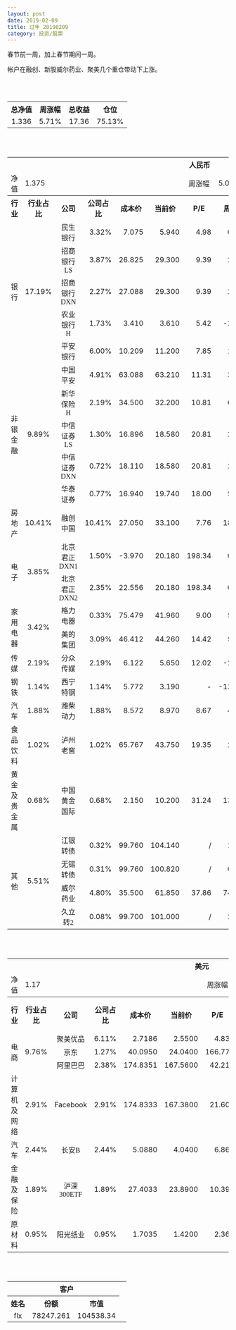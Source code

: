 ```yaml
---
layout: post
date: 2019-02-09
title: 过年 20190209
category: 投资/股票
---
```


春节前一周，加上春节期间一周。

帐户在融创、新股威尔药业、聚美几个重仓带动下上涨。

<br/>
<br/>

<table cellspacing="0" border="0">
	<tr>
		<th height="21" align="center"><font face="Noto Sans CJK SC Regular">总净值</font></th>
		<th align="center"><font face="Noto Sans CJK SC Regular">周涨幅</font></th>
		<th align="center"><font face="Noto Sans CJK SC Regular">总收益</font></th>
		<th align="center"><font face="Noto Sans CJK SC Regular">仓位</font></th>
	</tr>
	<tr>
		<td height="17" align="center" sdval="1.336" sdnum="1033;0;0.000">1.336</td>
		<td align="center" sdval="0.0571" sdnum="1033;0;0.00%">5.71%</td>
		<td align="center" sdval="17.36" sdnum="1033;0;0.00">17.36</td>
		<td align="center" sdval="0.7513" sdnum="1033;0;0.00%">75.13%</td>
	</tr>
</table>
<br />
<br />
<table>
	<tr>
		<th colspan="12"  height="21" align="center" valign="middle"><font face="Noto Sans CJK SC Regular">人民币</font></th>
		</tr>
	<tr>
		<td height="17" align="center"><font face="Noto Sans CJK SC Regular">净值</font></td>
		<td colspan="5"  align="left" valign="middle" sdval="1.375" sdnum="1033;">1.375</td>
		<td align="center"><font face="Noto Sans CJK SC Regular">周涨幅</font></td>
		<td colspan="5"  align="left" valign="middle" sdval="0.0506" sdnum="1033;0;0.00%">5.06%</td>
		</tr>
	<tr>
		<th height="21" align="center" valign="middle"><font face="Noto Sans CJK SC Regular">行业</font></th>
		<th align="center" valign="middle"><font face="Noto Sans CJK SC Regular">行业占比</font></th>
		<th align="center"><font face="Noto Sans CJK SC Regular">公司</font></th>
		<th align="center"><font face="Noto Sans CJK SC Regular">公司占比</font></th>
		<th align="center"><font face="Noto Sans CJK SC Regular">成本价</font></th>
		<th align="center"><font face="Noto Sans CJK SC Regular">当前价</font></th>
		<th align="center">P/E</th>
		<th align="center"><font face="Noto Sans CJK SC Regular">周涨幅</font></th>
		<th align="center"><font face="Noto Sans CJK SC Regular">总涨幅</font></th>
		<th align="left"><font face="Noto Sans CJK SC Regular">下一阶梯</font></th>
		<th align="left"><font face="Noto Sans CJK SC Regular">浮动止损价</font></th>
		<th align="center"><font face="Noto Sans CJK SC Regular">止损价</font></th>
	</tr>
	<tr>
		<td rowspan="5"  height="99" align="center" valign="middle"><font face="Noto Sans CJK SC Regular">银行</font></td>
		<td rowspan="5"  align="center" valign="middle" sdval="0.1719" sdnum="1033;0;0.00%">17.19%</td>
		<td align="center"><font face="Noto Sans CJK SC Regular">民生银行</font></td>
		<td align="right" sdval="0.0332" sdnum="1033;0;0.00%">3.32%</td>
		<td align="right" sdval="7.075" sdnum="1033;0;0.000">7.075</td>
		<td align="right" sdval="5.94" sdnum="1033;0;0.000">5.940</td>
		<td align="right" sdval="4.98" sdnum="1033;0;0.00">4.98</td>
		<td align="right" sdval="0.0068" sdnum="1033;0;0.00%">0.68%</td>
		<td align="right" bgcolor="#CCFFCC" sdval="-0.161824028268551" sdnum="1033;0;0.00%"><font color="#006600">-16.18%</font></td>
		<td align="right" sdval="8.84375" sdnum="1033;0;0.000">8.844</td>
		<td align="right" sdval="0" sdnum="1033;0;0.000">0.000</td>
		<td align="right" sdval="0" sdnum="1033;0;0.000">0.000</td>
	</tr>
	<tr>
		<td align="center"><font face="Noto Sans CJK SC Regular">招商银行LS</font></td>
		<td align="right" sdval="0.0387" sdnum="1033;0;0.00%">3.87%</td>
		<td align="right" sdval="26.825" sdnum="1033;0;0.000">26.825</td>
		<td align="right" sdval="29.3" sdnum="1033;0;0.000">29.300</td>
		<td align="right" sdval="9.39" sdnum="1033;0;0.00">9.39</td>
		<td align="right" sdval="0.0273" sdnum="1033;0;0.00%">2.73%</td>
		<td align="right" bgcolor="#FFCCCC" sdval="0.090864678471575" sdnum="1033;0;0.00%"><font color="#CC0000">9.09%</font></td>
		<td align="right" sdval="33.53125" sdnum="1033;0;0.000">33.531</td>
		<td align="right" sdval="0" sdnum="1033;0;0.000">0.000</td>
		<td align="right" sdval="0" sdnum="1033;0;0.000">0.000</td>
	</tr>
	<tr>
		<td align="center"><font face="Noto Sans CJK SC Regular">招商银行DXN</font></td>
		<td align="right" sdval="0.0227" sdnum="1033;0;0.00%">2.27%</td>
		<td align="right" sdval="27.088" sdnum="1033;0;0.000">27.088</td>
		<td align="right" sdval="29.3" sdnum="1033;0;0.000">29.300</td>
		<td align="right" sdval="9.39" sdnum="1033;0;0.00">9.39</td>
		<td align="right" sdval="0.0273" sdnum="1033;0;0.00%">2.73%</td>
		<td align="right" bgcolor="#FFCCCC" sdval="0.0802597755463672" sdnum="1033;0;0.00%"><font color="#CC0000">8.03%</font></td>
		<td align="right" sdval="33.86" sdnum="1033;0;0.000">33.860</td>
		<td align="right" sdval="0" sdnum="1033;0;0.000">0.000</td>
		<td align="right" sdval="0" sdnum="1033;0;0.000">0.000</td>
	</tr>
	<tr>
		<td align="center"><font face="Noto Sans CJK SC Regular">农业银行H</font></td>
		<td align="right" sdval="0.0173" sdnum="1033;0;0.00%">1.73%</td>
		<td align="right" sdval="3.41" sdnum="1033;0;0.000">3.410</td>
		<td align="right" sdval="3.61" sdnum="1033;0;0.000">3.610</td>
		<td align="right" sdval="5.42" sdnum="1033;0;0.00">5.42</td>
		<td align="right" sdval="-0.0244" sdnum="1033;0;0.00%">-2.44%</td>
		<td align="right" bgcolor="#FFCCCC" sdval="0.0572510263929618" sdnum="1033;0;0.00%"><font color="#CC0000">5.73%</font></td>
		<td align="right" sdval="4.2625" sdnum="1033;0;0.000">4.263</td>
		<td align="right" sdval="0" sdnum="1033;0;0.000">0.000</td>
		<td align="right" sdval="0" sdnum="1033;0;0.000">0.000</td>
	</tr>
	<tr>
		<td align="center"><font face="Noto Sans CJK SC Regular">平安银行</font></td>
		<td align="right" sdval="0.06" sdnum="1033;0;0.00%">6.00%</td>
		<td align="right" sdval="10.209" sdnum="1033;0;0.000">10.209</td>
		<td align="right" sdval="11.2" sdnum="1033;0;0.000">11.200</td>
		<td align="right" sdval="7.85" sdnum="1033;0;0.00">7.85</td>
		<td align="right" sdval="0.0182" sdnum="1033;0;0.00%">1.82%</td>
		<td align="right" bgcolor="#FFCCCC" sdval="0.0956712116759721" sdnum="1033;0;0.00%"><font color="#CC0000">9.57%</font></td>
		<td align="right" sdval="12.76125" sdnum="1033;0;0.000">12.761</td>
		<td align="right" sdval="0" sdnum="1033;0;0.000">0.000</td>
		<td align="right" sdval="0" sdnum="1033;0;0.000">0.000</td>
	</tr>
	<tr>
		<td rowspan="5"  height="87" align="center" valign="middle"><font face="Noto Sans CJK SC Regular">非银金融</font></td>
		<td rowspan="5"  align="center" valign="middle" sdval="0.0989" sdnum="1033;0;0.00%">9.89%</td>
		<td align="center"><font face="Noto Sans CJK SC Regular">中国平安</font></td>
		<td align="right" sdval="0.0491" sdnum="1033;0;0.00%">4.91%</td>
		<td align="right" sdval="63.088" sdnum="1033;0;0.000">63.088</td>
		<td align="right" sdval="63.21" sdnum="1033;0;0.000">63.210</td>
		<td align="right" sdval="11.31" sdnum="1033;0;0.00">11.31</td>
		<td align="right" sdval="0.0313" sdnum="1033;0;0.00%">3.13%</td>
		<td align="right" bgcolor="#FFCCCC" sdval="0.000533806746132237" sdnum="1033;0;0.00%"><font color="#CC0000">0.05%</font></td>
		<td align="right" sdval="78.86" sdnum="1033;0;0.000">78.860</td>
		<td align="right" sdval="0" sdnum="1033;0;0.000">0.000</td>
		<td align="right" sdval="0" sdnum="1033;0;0.000">0.000</td>
	</tr>
	<tr>
		<td align="center"><font face="Noto Sans CJK SC Regular">新华保险H</font></td>
		<td align="right" sdval="0.0219" sdnum="1033;0;0.00%">2.19%</td>
		<td align="right" sdval="34.5" sdnum="1033;0;0.000">34.500</td>
		<td align="right" sdval="32.2" sdnum="1033;0;0.000">32.200</td>
		<td align="right" sdval="10.81" sdnum="1033;0;0.00">10.81</td>
		<td align="right" sdval="0.0623" sdnum="1033;0;0.00%">6.23%</td>
		<td align="right" bgcolor="#CCFFCC" sdval="-0.0680666666666666" sdnum="1033;0;0.00%"><font color="#006600">-6.81%</font></td>
		<td align="right" sdval="43.125" sdnum="1033;0;0.000">43.125</td>
		<td align="right" sdval="0" sdnum="1033;0;0.000">0.000</td>
		<td align="right" sdval="0" sdnum="1033;0;0.000">0.000</td>
	</tr>
	<tr>
		<td align="center"><font face="Noto Sans CJK SC Regular">中信证券LS</font></td>
		<td align="right" sdval="0.013" sdnum="1033;0;0.00%">1.30%</td>
		<td align="right" sdval="16.896" sdnum="1033;0;0.000">16.896</td>
		<td align="right" sdval="18.58" sdnum="1033;0;0.000">18.580</td>
		<td align="right" sdval="20.81" sdnum="1033;0;0.00">20.81</td>
		<td align="right" sdval="0.0299" sdnum="1033;0;0.00%">2.99%</td>
		<td align="right" bgcolor="#FFCCCC" sdval="0.0982685606060605" sdnum="1033;0;0.00%"><font color="#CC0000">9.83%</font></td>
		<td align="right" sdval="21.12" sdnum="1033;0;0.000">21.120</td>
		<td align="right" sdval="0" sdnum="1033;0;0.000">0.000</td>
		<td align="right" sdval="0" sdnum="1033;0;0.000">0.000</td>
	</tr>
	<tr>
		<td align="center"><font face="Noto Sans CJK SC Regular">中信证券DXN</font></td>
		<td align="right" sdval="0.0072" sdnum="1033;0;0.00%">0.72%</td>
		<td align="right" sdval="18.11" sdnum="1033;0;0.000">18.110</td>
		<td align="right" sdval="18.58" sdnum="1033;0;0.000">18.580</td>
		<td align="right" sdval="20.81" sdnum="1033;0;0.00">20.81</td>
		<td align="right" sdval="0.0299" sdnum="1033;0;0.00%">2.99%</td>
		<td align="right" bgcolor="#FFCCCC" sdval="0.0245525124240749" sdnum="1033;0;0.00%"><font color="#CC0000">2.46%</font></td>
		<td align="right" sdval="22.6375" sdnum="1033;0;0.000">22.638</td>
		<td align="right" sdval="0" sdnum="1033;0;0.000">0.000</td>
		<td align="right" sdval="0" sdnum="1033;0;0.000">0.000</td>
	</tr>
	<tr>
		<td align="center"><font face="Noto Sans CJK SC Regular">华泰证券</font></td>
		<td align="right" sdval="0.0077" sdnum="1033;0;0.00%">0.77%</td>
		<td align="right" sdval="16.94" sdnum="1033;0;0.000">16.940</td>
		<td align="right" sdval="19.74" sdnum="1033;0;0.000">19.740</td>
		<td align="right" sdval="18" sdnum="1033;0;0.00">18.00</td>
		<td align="right" sdval="0.05" sdnum="1033;0;0.00%">5.00%</td>
		<td align="right" bgcolor="#FFCCCC" sdval="0.163889256198347" sdnum="1033;0;0.00%"><font color="#CC0000">16.39%</font></td>
		<td align="right" sdval="21.175" sdnum="1033;0;0.000">21.175</td>
		<td align="right" sdval="0" sdnum="1033;0;0.000">0.000</td>
		<td align="right" sdval="0" sdnum="1033;0;0.000">0.000</td>
	</tr>
	<tr>
		<td height="17" align="center" valign="middle"><font face="Noto Sans CJK SC Regular">房地产</font></td>
		<td align="center" valign="middle" sdval="0.1041" sdnum="1033;0;0.00%">10.41%</td>
		<td align="center"><font face="Noto Sans CJK SC Regular">融创中国</font></td>
		<td align="right" sdval="0.1041" sdnum="1033;0;0.00%">10.41%</td>
		<td align="right" sdval="27.05" sdnum="1033;0;0.000">27.050</td>
		<td align="right" sdval="33.1" sdnum="1033;0;0.000">33.100</td>
		<td align="right" sdval="7.76" sdnum="1033;0;0.00">7.76</td>
		<td align="right" sdval="0.1831" sdnum="1033;0;0.00%">18.31%</td>
		<td align="right" bgcolor="#FFCCCC" sdval="0.22225988909427" sdnum="1033;0;0.00%"><font color="#CC0000">22.23%</font></td>
		<td align="right" sdval="33.8125" sdnum="1033;0;0.000">33.813</td>
		<td align="right" sdval="0" sdnum="1033;0;0.000">0.000</td>
		<td align="right" sdval="0" sdnum="1033;0;0.000">0.000</td>
	</tr>
	<tr>
		<td rowspan="2"  height="43" align="center" valign="middle"><font face="Noto Sans CJK SC Regular">电子</font></td>
		<td rowspan="2"  align="center" valign="middle" sdval="0.0385" sdnum="1033;0;0.00%">3.85%</td>
		<td align="center"><font face="Noto Sans CJK SC Regular">北京君正DXN1</font></td>
		<td align="right" sdval="0.015" sdnum="1033;0;0.00%">1.50%</td>
		<td align="right" sdval="-3.97" sdnum="1033;0;0.000">-3.970</td>
		<td align="right" sdval="20.18" sdnum="1033;0;0.000">20.180</td>
		<td align="right" sdval="198.34" sdnum="1033;0;0.00">198.34</td>
		<td align="right" sdval="0.008" sdnum="1033;0;0.00%">0.80%</td>
		<td align="right" bgcolor="#FFCCCC" sdval="24.15" sdnum="1033;0;0.00%"><font color="#CC0000">2415.00%</font></td>
		<td align="right" bgcolor="#CCFFCC" sdval="28.421709430404" sdnum="1033;0;0.000"><font color="#006600">28.422</font></td>
		<td align="right" bgcolor="#FFCCCC" sdval="20.9183781407773" sdnum="1033;0;0.000"><font color="#CC0000">20.918</font></td>
		<td align="right" sdval="0" sdnum="1033;0;0.000">0.000</td>
	</tr>
	<tr>
		<td align="center"><font face="Noto Sans CJK SC Regular">北京君正DXN2</font></td>
		<td align="right" sdval="0.0235" sdnum="1033;0;0.00%">2.35%</td>
		<td align="right" sdval="22.556" sdnum="1033;0;0.000">22.556</td>
		<td align="right" sdval="20.18" sdnum="1033;0;0.000">20.180</td>
		<td align="right" sdval="198.34" sdnum="1033;0;0.00">198.34</td>
		<td align="right" sdval="0.008" sdnum="1033;0;0.00%">0.80%</td>
		<td align="right" bgcolor="#CCFFCC" sdval="-0.106737825855648" sdnum="1033;0;0.00%"><font color="#006600">-10.67%</font></td>
		<td align="right" sdval="28.195" sdnum="1033;0;0.000">28.195</td>
		<td align="right" sdval="0" sdnum="1033;0;0.000">0.000</td>
		<td align="right" sdval="0" sdnum="1033;0;0.000">0.000</td>
	</tr>
	<tr>
		<td rowspan="2"  height="34" align="center" valign="middle"><font face="Noto Sans CJK SC Regular">家用电器</font></td>
		<td rowspan="2"  align="center" valign="middle" sdval="0.0342" sdnum="1033;0;0.00%">3.42%</td>
		<td align="center"><font face="Noto Sans CJK SC Regular">格力电器</font></td>
		<td align="right" sdval="0.0033" sdnum="1033;0;0.00%">0.33%</td>
		<td align="right" sdval="75.479" sdnum="1033;0;0.000">75.479</td>
		<td align="right" sdval="41.96" sdnum="1033;0;0.000">41.960</td>
		<td align="right" sdval="9" sdnum="1033;0;0.00">9.00</td>
		<td align="right" sdval="0.0516" sdnum="1033;0;0.00%">5.16%</td>
		<td align="right" bgcolor="#CCFFCC" sdval="-0.445483784893812" sdnum="1033;0;0.00%"><font color="#006600">-44.55%</font></td>
		<td align="right" sdval="94.34875" sdnum="1033;0;0.000">94.349</td>
		<td align="right" sdval="0" sdnum="1033;0;0.000">0.000</td>
		<td align="right" sdval="0" sdnum="1033;0;0.000">0.000</td>
	</tr>
	<tr>
		<td align="center"><font face="Noto Sans CJK SC Regular">美的集团</font></td>
		<td align="right" sdval="0.0309" sdnum="1033;0;0.00%">3.09%</td>
		<td align="right" sdval="46.412" sdnum="1033;0;0.000">46.412</td>
		<td align="right" sdval="44.26" sdnum="1033;0;0.000">44.260</td>
		<td align="right" sdval="14.42" sdnum="1033;0;0.00">14.42</td>
		<td align="right" sdval="0.0563" sdnum="1033;0;0.00%">5.63%</td>
		<td align="right" bgcolor="#CCFFCC" sdval="-0.047767318796863" sdnum="1033;0;0.00%"><font color="#006600">-4.78%</font></td>
		<td align="right" sdval="58.015" sdnum="1033;0;0.000">58.015</td>
		<td align="right" sdval="0" sdnum="1033;0;0.000">0.000</td>
		<td align="right" sdval="0" sdnum="1033;0;0.000">0.000</td>
	</tr>
	<tr>
		<td height="17" align="center" valign="middle"><font face="Noto Sans CJK SC Regular">传媒</font></td>
		<td align="center" valign="middle" sdval="0.0219" sdnum="1033;0;0.00%">2.19%</td>
		<td align="center"><font face="Noto Sans CJK SC Regular">分众传媒</font></td>
		<td align="right" sdval="0.0219" sdnum="1033;0;0.00%">2.19%</td>
		<td align="right" sdval="6.122" sdnum="1033;0;0.000">6.122</td>
		<td align="right" sdval="5.65" sdnum="1033;0;0.000">5.650</td>
		<td align="right" sdval="12.02" sdnum="1033;0;0.00">12.02</td>
		<td align="right" sdval="-0.0225" sdnum="1033;0;0.00%">-2.25%</td>
		<td align="right" bgcolor="#CCFFCC" sdval="-0.0784989872590657" sdnum="1033;0;0.00%"><font color="#006600">-7.85%</font></td>
		<td align="right" sdval="7.6525" sdnum="1033;0;0.000">7.653</td>
		<td align="right" sdval="0" sdnum="1033;0;0.000">0.000</td>
		<td align="right" sdval="0" sdnum="1033;0;0.000">0.000</td>
	</tr>
	<tr>
		<td height="17" align="center"><font face="Noto Sans CJK SC Regular">钢铁</font></td>
		<td align="center" valign="middle" sdval="0.0114" sdnum="1033;0;0.00%">1.14%</td>
		<td align="center"><font face="Noto Sans CJK SC Regular">西宁特钢</font></td>
		<td align="right" sdval="0.0114" sdnum="1033;0;0.00%">1.14%</td>
		<td align="right" sdval="5.772" sdnum="1033;0;0.000">5.772</td>
		<td align="right" sdval="3.19" sdnum="1033;0;0.000">3.190</td>
		<td align="right" sdnum="1033;0;0.00">-</td>
		<td align="right" sdval="-0.1308" sdnum="1033;0;0.00%">-13.08%</td>
		<td align="right" bgcolor="#CCFFCC" sdval="-0.448731947331947" sdnum="1033;0;0.00%"><font color="#006600">-44.87%</font></td>
		<td align="right" sdval="7.215" sdnum="1033;0;0.000">7.215</td>
		<td align="right" sdval="0" sdnum="1033;0;0.000">0.000</td>
		<td align="right" sdval="0" sdnum="1033;0;0.000">0.000</td>
	</tr>
	<tr>
		<td height="17" align="center" valign="middle"><font face="Noto Sans CJK SC Regular">汽车</font></td>
		<td align="center" valign="middle" sdval="0.0188" sdnum="1033;0;0.00%">1.88%</td>
		<td align="center"><font face="Noto Sans CJK SC Regular">潍柴动力</font></td>
		<td align="right" sdval="0.0188" sdnum="1033;0;0.00%">1.88%</td>
		<td align="right" sdval="8.572" sdnum="1033;0;0.000">8.572</td>
		<td align="right" sdval="8.97" sdnum="1033;0;0.000">8.970</td>
		<td align="right" sdval="8.67" sdnum="1033;0;0.00">8.67</td>
		<td align="right" sdval="0.043" sdnum="1033;0;0.00%">4.30%</td>
		<td align="right" bgcolor="#FFCCCC" sdval="0.0450302379841345" sdnum="1033;0;0.00%"><font color="#CC0000">4.50%</font></td>
		<td align="right" sdval="10.715" sdnum="1033;0;0.000">10.715</td>
		<td align="right" sdval="0" sdnum="1033;0;0.000">0.000</td>
		<td align="right" sdval="0" sdnum="1033;0;0.000">0.000</td>
	</tr>
	<tr>
		<td height="17" align="center"><font face="Noto Sans CJK SC Regular">食品饮料</font></td>
		<td align="center" valign="middle" sdval="0.0102" sdnum="1033;0;0.00%">1.02%</td>
		<td align="center"><font face="Noto Sans CJK SC Regular">泸州老窖</font></td>
		<td align="right" sdval="0.0102" sdnum="1033;0;0.00%">1.02%</td>
		<td align="right" sdval="65.767" sdnum="1033;0;0.000">65.767</td>
		<td align="right" sdval="43.75" sdnum="1033;0;0.000">43.750</td>
		<td align="right" sdval="19.35" sdnum="1033;0;0.00">19.35</td>
		<td align="right" sdval="0.0241" sdnum="1033;0;0.00%">2.41%</td>
		<td align="right" bgcolor="#CCFFCC" sdval="-0.336172758374261" sdnum="1033;0;0.00%"><font color="#006600">-33.62%</font></td>
		<td align="right" sdval="82.20875" sdnum="1033;0;0.000">82.209</td>
		<td align="right" sdval="0" sdnum="1033;0;0.000">0.000</td>
		<td align="right" sdval="0" sdnum="1033;0;0.000">0.000</td>
	</tr>
	<tr>
		<td height="17" align="center"><font face="Noto Sans CJK SC Regular">黄金及贵金属</font></td>
		<td align="center" valign="middle" sdval="0.0068" sdnum="1033;0;0.00%">0.68%</td>
		<td align="center"><font face="Noto Sans CJK SC Regular">中国黄金国际</font></td>
		<td align="right" sdval="0.0068" sdnum="1033;0;0.00%">0.68%</td>
		<td align="right" sdval="2.15" sdnum="1033;0;0.000">2.150</td>
		<td align="right" sdval="10.2" sdnum="1033;0;0.000">10.200</td>
		<td align="right" sdval="31.24" sdnum="1033;0;0.00">31.24</td>
		<td align="right" sdval="0.1346" sdnum="1033;0;0.00%">13.46%</td>
		<td align="right" bgcolor="#FFCCCC" sdval="3.74278604651163" sdnum="1033;0;0.00%"><font color="#CC0000">374.28%</font></td>
		<td align="right" bgcolor="#CCFFCC" sdval="10.2519989013672" sdnum="1033;0;0.000"><font color="#006600">10.252</font></td>
		<td align="right" bgcolor="#FFCCCC" sdval="7.54547119140625" sdnum="1033;0;0.000"><font color="#CC0000">7.545</font></td>
		<td align="right" sdval="0" sdnum="1033;0;0.000">0.000</td>
	</tr>
	<tr>
		<td rowspan="4"  height="72" align="center" valign="middle"><font face="Noto Sans CJK SC Regular">其他</font></td>
		<td rowspan="4"  align="center" valign="middle" sdval="0.0551" sdnum="1033;0;0.00%">5.51%</td>
		<td align="center"><font face="Noto Sans CJK SC Regular"> 江银转债</font></td>
		<td align="right" sdval="0.0032" sdnum="1033;0;0.00%">0.32%</td>
		<td align="right" sdval="99.76" sdnum="1033;0;0.000">99.760</td>
		<td align="right" sdval="104.14" sdnum="1033;0;0.000">104.140</td>
		<td align="right" sdnum="1033;0;0.00">/</td>
		<td align="right" sdval="0.0111" sdnum="1033;0;0.00%">1.11%</td>
		<td align="right" bgcolor="#FFCCCC" sdval="0.0425053728949478" sdnum="1033;0;0.00%"><font color="#CC0000">4.25%</font></td>
		<td align="right" sdval="124.7" sdnum="1033;0;0.000">124.700</td>
		<td align="right" sdval="0" sdnum="1033;0;0.000">0.000</td>
		<td align="right" sdval="0" sdnum="1033;0;0.000">0.000</td>
	</tr>
	<tr>
		<td align="center"><font face="Noto Sans CJK SC Regular">无锡转债</font></td>
		<td align="right" sdval="0.0031" sdnum="1033;0;0.00%">0.31%</td>
		<td align="right" sdval="99.76" sdnum="1033;0;0.000">99.760</td>
		<td align="right" sdval="100.82" sdnum="1033;0;0.000">100.820</td>
		<td align="right" sdnum="1033;0;0.00">/</td>
		<td align="right" sdval="0.008" sdnum="1033;0;0.00%">0.80%</td>
		<td align="right" bgcolor="#FFCCCC" sdval="0.00922550120288679" sdnum="1033;0;0.00%"><font color="#CC0000">0.92%</font></td>
		<td align="right" sdval="124.7" sdnum="1033;0;0.000">124.700</td>
		<td align="right" sdval="0" sdnum="1033;0;0.000">0.000</td>
		<td align="right" sdval="0" sdnum="1033;0;0.000">0.000</td>
	</tr>
	<tr>
		<td align="center"><font face="Noto Sans CJK SC Regular">威尔药业</font></td>
		<td align="right" sdval="0.048" sdnum="1033;0;0.00%">4.80%</td>
		<td align="right" sdval="35.5" sdnum="1033;0;0.000">35.500</td>
		<td align="right" sdval="61.85" sdnum="1033;0;0.000">61.850</td>
		<td align="right" sdval="37.86" sdnum="1033;0;0.00">37.86</td>
		<td align="right" sdval="0.74" sdnum="1033;0;0.00%">74.00%</td>
		<td align="right" bgcolor="#FFCCCC" sdval="0.740853521126761" sdnum="1033;0;0.00%"><font color="#CC0000">74.09%</font></td>
		<td align="right" bgcolor="#CCFFCC" sdval="69.3359375" sdnum="1033;0;0.000"><font color="#006600">69.336</font></td>
		<td align="right" bgcolor="#FFCCCC" sdval="51.03125" sdnum="1033;0;0.000"><font color="#CC0000">51.031</font></td>
		<td align="right" sdval="0" sdnum="1033;0;0.000">0.000</td>
	</tr>
	<tr>
		<td align="center"><font face="Noto Sans CJK SC Regular">久立转2</font></td>
		<td align="right" sdval="0.0008" sdnum="1033;0;0.00%">0.08%</td>
		<td align="right" sdval="99.7" sdnum="1033;0;0.000">99.700</td>
		<td align="right" sdval="101" sdnum="1033;0;0.000">101.000</td>
		<td align="right" sdnum="1033;0;0.00">/</td>
		<td align="right" sdval="0.0254" sdnum="1033;0;0.00%">2.54%</td>
		<td align="right" bgcolor="#FFCCCC" sdval="0.011639117352056" sdnum="1033;0;0.00%"><font color="#CC0000">1.16%</font></td>
		<td align="right" sdval="124.625" sdnum="1033;0;0.000">124.625</td>
		<td align="right" sdval="0" sdnum="1033;0;0.000">0.000</td>
		<td align="right" sdval="0" sdnum="1033;0;0.000">0.000</td>
	</tr>
</table>
<br />
<br />
<table>
	<tr>
		<th colspan="12"  height="21" align="center" valign="middle"><font face="Noto Sans CJK SC Regular">美元</font></th>
		</tr>
	<tr>
		<td height="17" align="center"><font face="Noto Sans CJK SC Regular">净值</font></td>
		<td colspan="5"  align="left" valign="middle" sdval="1.17" sdnum="1033;">1.17</td>
		<td align="center"><font face="Noto Sans CJK SC Regular">周涨幅</font></td>
		<td colspan="5"  align="left" valign="middle" sdval="0.0854" sdnum="1033;0;0.00%">8.54%</td>
		</tr>
	<tr>
		<th height="22" align="center" valign="middle"><font face="Noto Sans CJK SC Regular">行业</font></th>
		<th align="center" valign="middle"><font face="Noto Sans CJK SC Regular">行业占比</font></th>
		<th align="center"><font face="Noto Sans CJK SC Regular">公司</font></th>
		<th align="center"><font face="Noto Sans CJK SC Regular">公司占比</font></th>
		<th align="center"><font face="Noto Sans CJK SC Regular">成本价</font></th>
		<th align="center"><font face="Noto Sans CJK SC Regular">当前价</font></th>
		<th align="center">P/E</th>
		<th align="center"><font face="Noto Sans CJK SC Regular">周涨幅</font></th>
		<th align="center"><font face="Noto Sans CJK SC Regular">总涨幅</font></th>
		<th align="left"><font face="Noto Sans CJK SC Regular">下一阶梯</font></th>
		<th align="left"><font face="Noto Sans CJK SC Regular">浮动止损价</font></th>
		<th align="center"><font face="Noto Sans CJK SC Regular">止损价</font></th>
	</tr>
	<tr>
		<td rowspan="3"  height="51" align="center" valign="middle"><font face="Noto Sans CJK SC Regular">电商</font></td>
		<td rowspan="3"  align="center" valign="middle" sdval="0.0976" sdnum="1033;0;0.00%">9.76%</td>
		<td align="center" sdnum="1033;0;0.00%"><font face="Noto Sans CJK SC Regular">聚美优品</font></td>
		<td align="right" sdval="0.0611" sdnum="1033;0;0.00%">6.11%</td>
		<td align="right" sdval="2.7186" sdnum="1033;0;0.0000">2.7186</td>
		<td align="right" sdval="2.55" sdnum="1033;0;0.0000">2.5500</td>
		<td align="right" sdval="4.83" sdnum="1033;0;0.00">4.83</td>
		<td align="right" sdval="0.141" sdnum="1033;0;0.00%">14.10%</td>
		<td align="right" bgcolor="#CCFFCC" sdval="-0.0634172147428824" sdnum="1033;0;0.00%"><font color="#006600">-6.34%</font></td>
		<td align="right" sdval="3.39825" sdnum="1033;0;0.000">3.398</td>
		<td align="right" sdval="0" sdnum="1033;0;0.000">0.000</td>
		<td align="right" sdval="0" sdnum="1033;0;0.000">0.000</td>
	</tr>
	<tr>
		<td align="center" sdnum="1033;0;0.00%"><font face="Noto Sans CJK SC Regular">京东</font></td>
		<td align="right" sdval="0.0127" sdnum="1033;0;0.00%">1.27%</td>
		<td align="right" sdval="40.095" sdnum="1033;0;0.0000">40.0950</td>
		<td align="right" sdval="24.04" sdnum="1033;0;0.0000">24.0400</td>
		<td align="right" sdval="166.77" sdnum="1033;0;0.00">166.77</td>
		<td align="right" sdval="0.016" sdnum="1033;0;0.00%">1.60%</td>
		<td align="right" bgcolor="#CCFFCC" sdval="-0.401823993016586" sdnum="1033;0;0.00%"><font color="#006600">-40.18%</font></td>
		<td align="right" sdval="50.11875" sdnum="1033;0;0.000">50.119</td>
		<td align="right" sdval="0" sdnum="1033;0;0.000">0.000</td>
		<td align="right" sdval="0" sdnum="1033;0;0.000">0.000</td>
	</tr>
	<tr>
		<td align="center" sdnum="1033;0;0.00%"><font face="Noto Sans CJK SC Regular">阿里巴巴</font></td>
		<td align="right" sdval="0.0238" sdnum="1033;0;0.00%">2.38%</td>
		<td align="right" sdval="174.8351" sdnum="1033;0;0.0000">174.8351</td>
		<td align="right" sdval="167.56" sdnum="1033;0;0.0000">167.5600</td>
		<td align="right" sdval="42.21" sdnum="1033;0;0.00">42.21</td>
		<td align="right" sdval="0.0464" sdnum="1033;0;0.00%">4.64%</td>
		<td align="right" bgcolor="#CCFFCC" sdval="-0.043011209648406" sdnum="1033;0;0.00%"><font color="#006600">-4.30%</font></td>
		<td align="right" sdval="218.543875" sdnum="1033;0;0.000">218.544</td>
		<td align="right" sdval="0" sdnum="1033;0;0.000">0.000</td>
		<td align="right" sdval="0" sdnum="1033;0;0.000">0.000</td>
	</tr>
	<tr>
		<td height="17" align="center"><font face="Noto Sans CJK SC Regular">计算机及网络</font></td>
		<td align="center" sdval="0.0291" sdnum="1033;0;0.00%">2.91%</td>
		<td align="center" sdnum="1033;0;0.00%">Facebook</td>
		<td align="right" sdval="0.0291" sdnum="1033;0;0.00%">2.91%</td>
		<td align="right" sdval="174.8333" sdnum="1033;0;0.0000">174.8333</td>
		<td align="right" sdval="167.38" sdnum="1033;0;0.0000">167.3800</td>
		<td align="right" sdval="21.6" sdnum="1033;0;0.00">21.60</td>
		<td align="right" sdval="0.1219" sdnum="1033;0;0.00%">12.19%</td>
		<td align="right" bgcolor="#CCFFCC" sdval="-0.0440308946865386" sdnum="1033;0;0.00%"><font color="#006600">-4.40%</font></td>
		<td align="right" sdval="218.541625" sdnum="1033;0;0.000">218.542</td>
		<td align="right" sdval="0" sdnum="1033;0;0.000">0.000</td>
		<td align="right" sdval="0" sdnum="1033;0;0.000">0.000</td>
	</tr>
	<tr>
		<td height="22" align="center" valign="middle"><font face="Noto Sans CJK SC Regular">汽车</font></td>
		<td align="center" sdval="0.0244" sdnum="1033;0;0.00%">2.44%</td>
		<td align="center" sdnum="1033;0;0.00%"><font face="Noto Sans CJK SC Regular">长安B</font></td>
		<td align="right" sdval="0.0244" sdnum="1033;0;0.00%">2.44%</td>
		<td align="right" sdval="5.088" sdnum="1033;0;0.0000">5.0880</td>
		<td align="right" sdval="4.04" sdnum="1033;0;0.0000">4.0400</td>
		<td align="right" sdval="6.86" sdnum="1033;0;0.00">6.86</td>
		<td align="right" sdval="0.0412" sdnum="1033;0;0.00%">4.12%</td>
		<td align="right" bgcolor="#CCFFCC" sdval="-0.207374842767296" sdnum="1033;0;0.00%"><font color="#006600">-20.74%</font></td>
		<td align="right" sdval="6.36" sdnum="1033;0;0.000">6.360</td>
		<td align="right" sdval="0" sdnum="1033;0;0.000">0.000</td>
		<td align="right" sdval="0" sdnum="1033;0;0.000">0.000</td>
	</tr>
	<tr>
		<td height="22" align="center"><font face="Noto Sans CJK SC Regular"> 金融及保险</font></td>
		<td align="center" sdval="0.0189" sdnum="1033;0;0.00%">1.89%</td>
		<td align="center" sdnum="1033;0;0.00%"><font face="Noto Sans CJK SC Regular">沪深300ETF</font></td>
		<td align="right" sdval="0.0189" sdnum="1033;0;0.00%">1.89%</td>
		<td align="right" sdval="27.4033" sdnum="1033;0;0.0000">27.4033</td>
		<td align="right" sdval="23.89" sdnum="1033;0;0.0000">23.8900</td>
		<td align="right" sdval="10.39" sdnum="1033;0;0.00">10.39</td>
		<td align="right" sdval="-0.0027" sdnum="1033;0;0.00%">-0.27%</td>
		<td align="right" bgcolor="#CCFFCC" sdval="-0.129607186725686" sdnum="1033;0;0.00%"><font color="#006600">-12.96%</font></td>
		<td align="right" sdval="34.254125" sdnum="1033;0;0.000">34.254</td>
		<td align="right" sdval="0" sdnum="1033;0;0.000">0.000</td>
		<td align="right" sdval="0" sdnum="1033;0;0.000">0.000</td>
	</tr>
	<tr>
		<td height="17" align="center"><font face="Noto Sans CJK SC Regular">原材料</font></td>
		<td align="center" sdval="0.0095" sdnum="1033;0;0.00%">0.95%</td>
		<td align="center" sdnum="1033;0;0.00%"><font face="Noto Sans CJK SC Regular">阳光纸业</font></td>
		<td align="right" sdval="0.0095" sdnum="1033;0;0.00%">0.95%</td>
		<td align="right" sdval="1.7035" sdnum="1033;0;0.0000">1.7035</td>
		<td align="right" sdval="1.42" sdnum="1033;0;0.0000">1.4200</td>
		<td align="right" sdval="2.36" sdnum="1033;0;0.00">2.36</td>
		<td align="right" sdval="0.0437" sdnum="1033;0;0.00%">4.37%</td>
		<td align="right" bgcolor="#CCFFCC" sdval="-0.167822072204285" sdnum="1033;0;0.00%"><font color="#006600">-16.78%</font></td>
		<td align="right" sdval="2.129375" sdnum="1033;0;0.000">2.129</td>
		<td align="right" sdval="0" sdnum="1033;0;0.000">0.000</td>
		<td align="right" sdval="0" sdnum="1033;0;0.000">0.000</td>
	</tr>
</table>
<br />
<br />
<table>
	<tr>
		<th colspan="12"  height="21" align="center" valign="middle"><font face="Noto Sans CJK SC Regular">客户</font></th>
		</tr>
	<tr>
		<th height="21" align="center"><font face="Noto Sans CJK SC Regular">姓名</font></th>
		<th align="center"><font face="Noto Sans CJK SC Regular">份额</font></th>
		<th align="center"><font face="Noto Sans CJK SC Regular">市值</font></th>
		<td align="left"><br></td>
	</tr>
	<tr>
		<td height="17" align="center">flx</td>
		<td align="center" sdval="78247.261" sdnum="1033;">78247.261</td>
		<td align="center" sdval="104538.340696" sdnum="1033;0;0.00">104538.34</td>
		<td align="left"><br></td>
	</tr>
</table>
